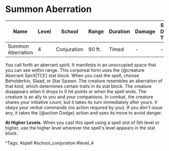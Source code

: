 # Summon Aberration

| Name | Level | School | Range | Duration | Damage | Save DC & Type |
|------|-------|--------|-------|----------|--------|----------------|
| Summon Aberration | 4 | Conjuration | 90 ft. | Timed | - | - |

You call forth an aberrant spirit. It manifests in an unoccupied space that you can see within range. This corporeal form uses the {@creature Aberrant Spirit|TCE} stat block. When you cast the spell, choose Beholderkin, Slaad, or Star Spawn. The creature resembles an aberration of that kind, which determines certain traits in its stat block. The creature disappears when it drops to 0 hit points or when the spell ends. The creature is an ally to you and your companions. In combat, the creature shares your initiative count, but it takes its turn immediately after yours. It obeys your verbal commands (no action required by you). If you don't issue any, it takes the {@action Dodge} action and uses its move to avoid danger.

**At Higher Levels.** When you cast this spell using a spell slot of 5th level or higher, use the higher level wherever the spell's level appears in the stat block.

^Tags: #spell #school_conjuration #level_4